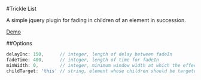 #Trickle List

A simple jquery plugin for fading in children of an element in succession.

[Demo](http://iamhexcoder.github.io/trickleList/)

##Options
```JavaScript
delayInc: 150,      // integer, length of delay between fadeIn
fadeTime: 400,      // integer, length of time for fadeIn
minWidth: 0,        // integer, minimum window width at which the effect initializes
childTarget: 'this' // string, element whose children should be targeted, defaults to $(this)
```